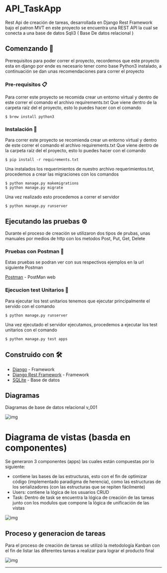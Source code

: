 # API_TaskApp

Rest Api de creación de tareas, desarrollada en Django Rest Framework bajo el patron MVT en este proyecto se encuentra una REST API la cual se conecta a una base de datos Sqli3 ( Base De datos relacional )

## Comenzando 🚀

Prerequisitos para poder correr el proyecto, recordemos que este proyecto esta en django por ende es necesario tener como base Python3 instalado, a continuación se dan unas recomendaciones para correr el proyecto


### Pre-requisitos 📋

Para correr este proyecto se recomida crear un entorno virtual y dentro de este correr el comando el archivo requirements.txt Que viene dentro de la carpeta raíz del el proyecto, esto lo puedes hacer con el comando

```
$ brew install python3
```

### Instalación 🔧

Para correr este proyecto se recomienda crear un entorno virtual y dentro de este correr el comando el archivo requirements.txt Que viene dentro de la carpeta raíz del el proyecto, esto lo puedes hacer con el comando

```
$ pip install -r requirements.txt
```

Una instalados los requerimientos de nuestro archivo requerimientos.txt, procedemos a crear las migraciones con los comandos 

```
$ python manage.py makemigrations
$ python manage.py migrate
```

Una vez realizado esto procedemos a correr el servidor

```
$ python manage.py runserver
```



## Ejecutando las pruebas ⚙️

Durante el proceso de creación se utilizaron dos tipos de prubas, unas manuales por medios de http con los metodos Post, Put, Get, Delete

### Pruebas con Postman 🔩

Estas pruebas se podran ver con sus respectivos ejemplos en la url siguiente
Postman

[Postman](https://web.postman.co/workspace/My-Workspace~ac55a5b7-a91a-4b88-8627-e5ed30813c1e/documentation/7262894-01cc7241-ff01-46eb-b5d9-dc05e29591f9) - PostMan web 

### Ejecucion test Unitarios 🔩

Para ejecutar los test unitarios tenemos que ejecutar principalmente el servido con el comando

```
$ python manage.py runserver
```

Una vez ejecutado el servidor ejecutamos, procedemos a ejecutar los test unitarios con el comando

```
$ python manage.py test apps
```



## Construido con 🛠️

* [Django](https://www.djangoproject.com) - Framework
* [Django Rest Framework](https://www.django-rest-framework.org) - Framework
* [SQLite](https://www.sqlite.org/index.html) - Base de datos

## Diagramas

Diagramas de base de datos relacional v_001

 ![img](https://cdn.discordapp.com/attachments/804077015916347402/813867756050317332/Screen_Shot_2021-02-23_at_3.19.46_PM.png)



# Diagrama de vistas (basda en componentes)

Se generaron 3 componentes (apps) las cuales están compuestas por lo siguiente:

- contiene las bases de las estructuras, esto con el fin de optimizar código (implementado paradigma de herencia), como las estructuras de los serializadores (con las estructuras que se repiten fácilmente)
- Users: contiene la lógica de los usuarios CRUD
- Task: Dentro de task se encuentra la lógica de creación de las tareas junto con los modulos que compone la lógica de unificación de las vistas

![img](https://cdn.discordapp.com/attachments/482617495254073344/813844681385312307/Screen_Shot_2021-02-23_at_1.47.53_PM.png)



## Proceso y generacion de tareas

Para el proceso de creación de tareas se utilizó la metodología Kanban con el fin de listar las diferentes tareas a realizar para lograr el producto final 

![img](https://cdn.discordapp.com/attachments/804077015916347402/813867237927813120/Screen_Shot_2021-02-23_at_3.17.41_PM.png)

---

